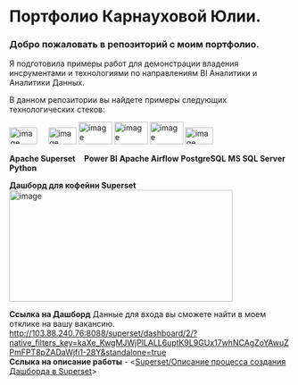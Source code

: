 # Портфолио Карнауховой Юлии.

### Добро пожаловать в репозиторий с моим портфолио.
Я подготовила примеры работ для демонстрации владения инсрументами и технологиями по направлениям BI Аналитики и Аналитики Данных.

В данном репозитории вы найдете примеры следующих технологических стеков:  
  
<img width="50" height="30" alt="image" src="https://github.com/user-attachments/assets/22e63fd2-27c8-48e9-a314-8c01b402c9e0" /> &nbsp;&nbsp;&nbsp;&nbsp;<img width="50" height="30" alt="image" src="https://github.com/user-attachments/assets/2a0ff8aa-8c1d-4c7c-9fd7-9501c4ee6eb6" /> <img width="60" height="40" alt="image" src="https://github.com/user-attachments/assets/2e2c9210-7ed7-44e2-96d5-a813f4888710" /> <img width="60" height="40" alt="image" src="https://github.com/user-attachments/assets/c20e77c7-9e7a-439e-8347-8424a2bcc37e" /> <img width="60" height="40" alt="image" src="https://github.com/user-attachments/assets/d26d0cd4-e8a5-4298-b568-f0f8bf480f1b" /> <img width="50" height="30" alt="image" src="https://github.com/user-attachments/assets/25ef4a3b-6d52-4bcc-b503-a60562a98657" /> 

**Apache Superset**&nbsp;&nbsp;&nbsp;&nbsp;**Power BI**  **Apache Airflow**  **PostgreSQL**  **MS SQL Server**  **Python**  


  

















  
    
      
        
          
            
**Дашборд для кофейни Superset**  
<img width="400" height="200" alt="image" src="https://github.com/user-attachments/assets/9b143b7f-5767-441e-87ed-231ee04f3e94" />


**Ссылка на Дашборд**
Данные для входа вы сможете найти в моем отклике на вашу вакансию.
<http://103.88.240.76:8088/superset/dashboard/2/?native_filters_key=kaXe_KwgMJWjPlLALL6uptK9L9GUx17whNCAgZoYAwuZPmFPT8pZADaWjfi1-28Y&standalone=true>  
**Сслыка на описание работы** - <[Superset/Описание процесса создания Дашборда в Superset](https://github.com/julialobankova/portfolio_09.2025/blob/0c39203eb92337b481fa1d41af3d3b10c54ad58b/Superset/%D0%9E%D0%BF%D0%B8%D1%81%D0%B0%D0%BD%D0%B8%D0%B5%20%D0%BF%D1%80%D0%BE%D1%86%D0%B5%D1%81%D1%81%D0%B0%20%D1%81%D0%BE%D0%B7%D0%B4%D0%B0%D0%BD%D0%B8%D1%8F%20%D0%94%D0%B0%D1%88%D0%B1%D0%BE%D1%80%D0%B4%D0%B0%20%D0%B2%20Superset)>
